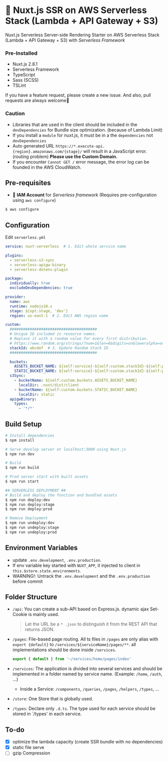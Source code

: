 # 🚀 Nuxt.js SSR on AWS Serverless Stack (Lambda + API Gateway + S3)

Nuxt.js Serverless Server-side Rendering Starter on AWS Serverless Stack (Lambda + API Gateway + S3) with *Serverless Framework*

### Pre-Installed
- Nuxt.js 2.8.1
- Serverless Framework
- TypeScript
- Sass (SCSS)
- TSLint

If you have a feature request, please create a new issue. And also, pull requests are always welcome🙏

### Caution
- Libraries that are used in the client should be included in the `devDependencies` for Bundle size optimization. (because of Lambda Limit)
- If you install a `module` for nuxt.js, it must be in a the `dependencies` not `devDependencies`
- Auto generated URL `https://*.execute-api.{region}.amazonaws.com/{stage}/` will result in a JavaScript error. (routing problem) **Please use the Custom Domain.**
- If you encounter `Cannot GET /` error message, the error log can be founded in the AWS CloudWatch.

## Pre-requisites
- 🔑 **IAM Account** for *Serverless framework* (Requires pre-configuration using `aws configure`)

```bash
$ aws configure
```

## Configuration
Edit `serverless.yml`

```yaml
service: nuxt-serverless  # 1. Edit whole service name

plugins:
  - serverless-s3-sync
  - serverless-apigw-binary
  - serverless-dotenv-plugin

package:
  individually: true
  excludeDevDependencies: true

provider:
  name: aws
  runtime: nodejs10.x
  stage: ${opt:stage, 'dev'}
  region: us-east-1  # 2. Edit AWS region name

custom:
  #######################################
  # Unique ID included in resource names.
  # Replace it with a random value for every first distribution.
  # https://www.random.org/strings/?num=1&len=6&digits=on&loweralpha=on&unique=on&format=html&rnd=new
  stackId: abcdef  # 3. Update Random Stack ID
  #######################################

  buckets:
    ASSETS_BUCKET_NAME: ${self:service}-${self:custom.stackId}-${self:provider.stage}-assets
    STATIC_BUCKET_NAME: ${self:service}-${self:custom.stackId}-${self:provider.stage}-static
  s3Sync:
    - bucketName: ${self:custom.buckets.ASSETS_BUCKET_NAME}
      localDir: .nuxt/dist/client
    - bucketName: ${self:custom.buckets.STATIC_BUCKET_NAME}
      localDir: static
  apigwBinary:
    types:
      - '*/*'
```

## Build Setup
```bash
# Install dependencies
$ npm install

# Serve develop server at localhost:3000 using Nuxt.js
$ npm run dev

# Build
$ npm run build

# Prod server start with built assets
$ npm run start

## SERVERLESS DEPLOYMENT ##
# Build and deploy the function and bundled assets
$ npm run deploy:dev
$ npm run deploy:stage
$ npm run deploy:prod

# Remove Deployment
$ npm run undeploy:dev
$ npm run undeploy:stage
$ npm run undeploy:prod
```

## Environment Variables
- update `.env.development`, `.env.production`.
- If env variable key started with `NUXT_APP`, it injected to client in `this.$store.state.environments`.
- WARNING!: Untrack the `.env.development` and the `.env.production` before commit

## Folder Structure
- `/api`: You can create a sub-API based on Express.js. dynamic ajax Set-Cookie is mainly used.
  > Let the URL be a `* .json` to distinguish it from the REST API that returns JSON.
- `/pages`: File-based page routing. All ts files in `/pages` are only alias with `export {default}` to `/services/${serviceName}/pages/**`. all implementations should be done inside `/services`.

  ```typescript
  export { default } from '~/services/home/pages/index'
  ```
- `/services`: The application is divided into several services and should be implemented in a folder named by service name. (Example: `/home`, `/auth`, ...)
  - Inside a Service: `/components`, `/queries`, `/pages`, `/helpers`, `/types`, ...
- `/store`: One Store that is globally used.
- `/types`: Declare only `.d.ts`. The type used for each service should be stored in `/types' in each service.

## To-do
- [x] optimize the lambda capacity (create SSR bundle with no dependencies)
- [x] static file serve
- [ ] gzip Compression
